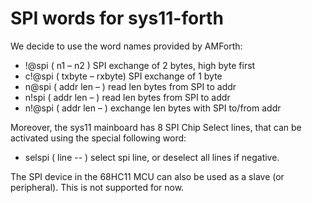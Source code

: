 SPI words for sys11-forth
=========================

We decide to use the word names provided by AMForth:

* !@spi ( n1 – n2 ) SPI exchange of 2 bytes, high byte first
* c!@spi ( txbyte – rxbyte) SPI exchange of 1 byte
* n@spi ( addr len – ) read len bytes from SPI to addr
* n!spi ( addr len – ) read len bytes from SPI to addr
* n!@spi ( addr len – ) exchange len bytes with SPI to/from addr

Moreover, the sys11 mainboard has 8 SPI Chip Select lines, that can be
activated using the special following word:
* selspi ( line -- ) select spi line, or deselect all lines if negative.

The SPI device in the 68HC11 MCU can also be used as a slave (or peripheral).
This is not supported for now.

